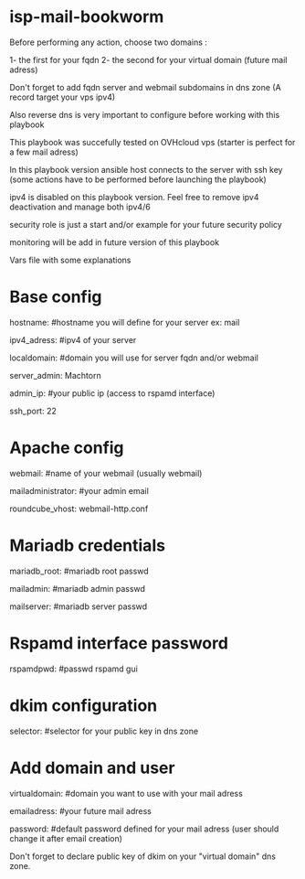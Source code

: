 # isp-mail-bookworm

Before performing any action, choose two domains :

 1- the first for your fqdn
 2- the second for your virtual domain (future mail adress)

Don't forget to add fqdn server and webmail subdomains in dns zone (A record target your vps ipv4)

Also reverse dns is very important to configure before working with this playbook

This playbook was succefully tested on OVHcloud vps (starter is perfect for a few mail adress)

In this playbook version ansible host connects to the server with ssh key (some actions have to be performed before launching the playbook)

ipv4 is disabled on this playbook version. Feel free to remove ipv4 deactivation and manage both ipv4/6

security role is just a start and/or example for your future security policy

monitoring will be add in future version of this playbook

Vars file with some explanations

# Base config

hostname: #hostname you will define for your server ex: mail

ipv4_adress: #ipv4 of your server

localdomain: #domain you will use for server fqdn and/or webmail

server_admin: Machtorn

admin_ip: #your public ip (access to rspamd interface)

ssh_port: 22

# Apache config

webmail: #name of your webmail (usually webmail)

mailadministrator: #your admin email

roundcube_vhost: webmail-http.conf

# Mariadb credentials

mariadb_root: #mariadb root passwd

mailadmin: #mariadb admin passwd

mailserver: #mariadb server passwd

# Rspamd interface password

rspamdpwd: #passwd rspamd gui

# dkim configuration

selector: #selector for your public key in dns zone

# Add domain and user

virtualdomain: #domain you want to use with your mail adress

emailadress: #your future mail adress

password: #default password defined for your mail adress (user should change it after email creation)

Don't forget to declare public key of dkim on your "virtual domain" dns zone.
